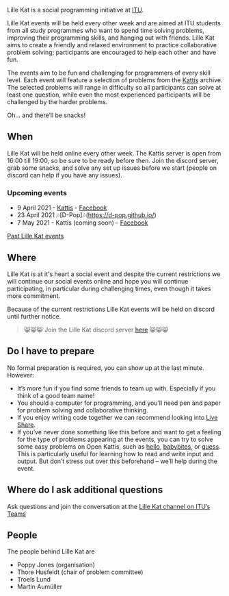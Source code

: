Lille Kat is a social programming initiative at [ITU](https://www.itu.dk).

Lille Kat events will be held every other week and are aimed at ITU students from all study programmes who want to spend time solving problems, improving their programming skills, and hanging out with friends. Lille Kat aims to create a friendly and relaxed environment to practice collaborative problem solving; participants are encouraged to help each other and have fun.

The events aim to be fun and challenging for programmers of every skill level. Each event will feature a selection of problems from the [Kattis](https://open.kattis.com ) archive. The selected problems will range in difficulty so all participants can solve at least one question, while even the most experienced participants will be challenged by the harder problems.

Oh... and there’ll be snacks!

## When

Lille Kat will be held online every other week.  The Kattis server is open from 16:00 till 19:00, so be sure to be ready before then. Join the discord server, grab some snacks, and solve any set up issues before we start (people on discord can help if you have any issues).  

### Upcoming events

- 9 April 2021 - [Kattis](https://open.kattis.com/contests/edxm23) - [Facebook](https://fb.me/e/5xoREiWhy)
- 23 April 2021 🎶[D-Pop]🎶(<https://d-pop.github.io/>)
- 7 May 2021 - Kattis (coming soon) - [Facebook](https://fb.me/e/2gjsAByLU)

[Past Lille Kat events](pastevents.md)

## Where  

Lille Kat is at it's heart a social event and despite the current restrictions we will continue our social events online and hope you will continue participating, in particular during challenging times, even though it takes more commitment.

Because of the current restrictions Lille Kat events will be held on discord until further notice.

> 😸😸😸
> Join the Lille Kat discord server [here](https://discord.gg/tGPq46j9E4)
> 😸😸😸

## Do I have to prepare

No formal preparation is required, you can show up at the last minute.
However:

- It’s more fun if you find some friends to team up with. Especially if you think of a good team name!
- You should a computer for programming, and you’ll need pen and paper for problem solving and collaborative thinking.
- If you enjoy writing code together we can recommend looking into [Live Share](https://visualstudio.microsoft.com/services/live-share/).
- If you’ve never done something like this before and want to get a feeling for the type of problems appearing at the events, you can try to solve some easy problems on Open Kattis, such as [hello](https://open.kattis.com/problems/hello), [babybites](https://open.kattis.com/problems/babybites), or [guess](https://open.kattis.com/problems/guess). This is particularly useful for learning how to read and write input and output. But don’t stress out over this beforehand – we’ll help during the event.

## Where do I ask additional questions

Ask questions and join the conversation at the [Lille Kat channel on ITU’s Teams](https://teams.microsoft.com/l/team/19%3a3f1ac4a2adf040f1892cfe2ec12006c1%40thread.tacv2/conversations?groupId=f8d37a29-5c53-44fd-b2c9-bed005d1aee9&tenantId=bea229b6-7a08-4086-b44c-71f57f716bdb)

## People

The people behind Lille Kat are

- Poppy Jones (organisation)
- Thore Husfeldt (chair of problem committee)
- Troels Lund
- Martin Aumüller
